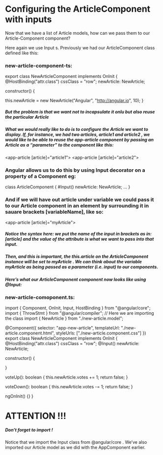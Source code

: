 # Configuring the ArticleComponent with inputs

Now that we have a list of Article models, how can we pass them to our Article-Component component?

Here again we use Input s. Previously we had our ArticleComponent class defined
like this:

### new-article-component-ts:

export class NewArticleComponent implements OnInit {
@HostBinding("attr.class")
cssClass = "row";
newArticle: NewArticle;

<!-- // constructor creates the class we need -->
constructor() {
<!-- //This class constructor does not need the reference to titlen link and votes as well so we will throw it out
// We need to declare what newArticle wshold have insteat of pure title, link and votes -->
this.newArticle = new NewArticle("Angular", "http://angular.io", 10);
}

##### But the problem is that we want not to incapsulate it onlu but also reuse the particular Article

##### What we would really like to do is to configure the Article we want to display. If, for instance, we had two articles, article1 and article2 , we would like to be able to reuse the app-article component by passing an Article as a “parameter” to the component like this:

<app-article [article]="article1"></app-article>
<app-article [article]="article2"></app-article>
### Angular allows us to do this by using Input decorator on  a property of a Component eg:

class ArticleComponent {
    #Input() newArticle: NewArticle;
    ... 
}
### And if we will have out article under variable we could pass it to our Article component in an element by surrounding it in sauare brackets [variableName], like so:

<app-article [article]="myArticle"></app-article>


##### Notice the syntax here: we put the name of the input in brackets as in: [article] and the value of the attribute is what we want to pass into that input.
##### Then, and this is important, the this.article on the ArticleComponent instance will be set to myArticle . We can think about the variable myArticle as being passed as a parameter (i.e. input) to our components.
##### Here’s what our ArticleComponent component now looks like using @Input:

### new-article-comoponent.ts:

import { Component, OnInit, Input, HostBinding } from "@angular/core";
import { ThrowStmt } from "@angular/compiler";
// Here we are importing the class
import { NewArticle } from "./new-article.model";

@Component({
  selector: "app-new-article",
  templateUrl: "./new-article.component.html",
  styleUrls: ["./new-article.component.css"]
})
export class NewArticleComponent implements OnInit {
  @HostBinding("attr.class")
  cssClass = "row";
  @Input() newArticle: NewArticle;


  constructor() {
<!-- // Article is populated by the Input now, so we do not need anything here now
    // this.newArticle = new NewArticle("Angular", "http://angular.io", 10); -->
  }
  <!-- // declaring logic to votes change -->
  voteUp(): boolean {
    this.newArticle.votes += 1;
    return false;
  }

  voteDown(): boolean {
    this.newArticle.votes -= 1;
    return false;
  }

  ngOnInit() {}
}

# ATTENTION !!!
##### Don’t forget to import !
Notice that we import the Input class from @angular/core . We’ve also imported our Article model as we did with the AppComponent earlier. 